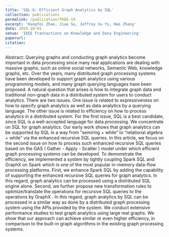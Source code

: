 ```yaml
---
title: 'SQL-G: Efficient Graph Analytics by SQL'
collection: publications
permalink: /publication/TKDE-19
excerpt: 'Kangfei Zhao, Jiao Su, Jeffrey Xu Yu, Hao Zhang'
date: 2019-10-01
venue: 'IEEE Transactions on Knowledge and Data Engineering'
paperurl: 
citation:
---
```

Abstract: Querying graphs and conducting graph analytics become important in data processing since many real applications are dealing with massive graphs, such as online social networks, Semantic Web, knowledge graphs, etc. Over the years, many distributed graph processing systems have been developed to support graph analytics using various programming models, and many graph querying languages have been proposed. A natural question that arises is how to integrate graph data and traditional non-graph data in a distributed system for users to conduct analytics. There are two issues. One issue is related to expressiveness on how to specify graph analytics as well as data analytics by a querying language. The other issue is related to efficiency on how to process analytics in a distributed system. For the first issue, SQL is a best candidate, since SQL is a well-accepted language for data processing. We concentrate on SQL for graph analytics. Our early work shows that graph analytics can be supported by SQL in a way from “semiring + while” to “relational algebra + while” via the enhanced recursive SQL queries. In this article, we focus on the second issue on how to process such enhanced recursive SQL queries based on the GAS ( Gather - Apply - Scatter ) model under which efficient graph processing systems can be developed. To demonstrate the efficiency, we implemented a system by tightly coupling Spark SQL and GraphX on Spark which is one of the most popular in-memory data-flow processing platforms. First, we enhance Spark SQL by adding the capability of supporting the enhanced recursive SQL queries for graph analytics. In this regard, graph analytics can be processed using a distributed SQL engine alone. Second, we further propose new transformation rules to optimize/translate the operations for recursive SQL queries to the operations by GraphX . In this regard, graph analytics by SQL can be processed in a similar way as done by a distributed graph processing system using the APIs provided by the system. We conduct extensive performance studies to test graph analytics using large real graphs. We show that our approach can achieve similar or even higher efficiency, in comparison to the built-in graph algorithms in the existing graph processing systems.